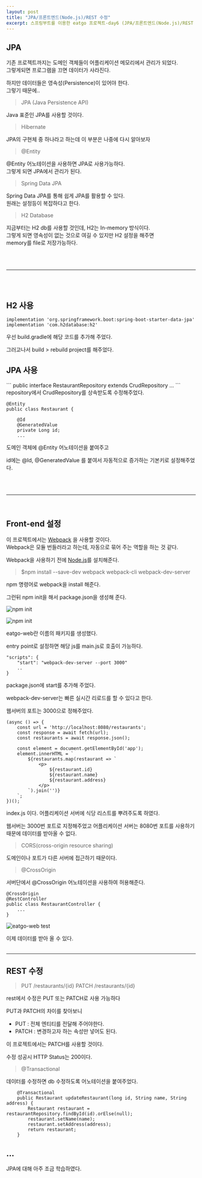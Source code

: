```yaml
---
layout: post
title: "JPA/프론트엔드(Node.js)/REST 수정"
excerpt: 스프링부트를 이용한 eatgo 프로젝트-day6 (JPA/프론트엔드(Node.js)/REST 수정)
---
```

 
<h2>JPA</h2>

기존 프로젝트까지는 도메인 객체들이 어플리케이션 메모리에서 관리가 되었다.<br>
그렇게되면 프로그램을 끄면 데이터가 사라진다.

하지만 데이터들은 영속성(Persistence)이 있어야 한다.<br>
그렇기 때문에..

> JPA (Java Persistence API)

Java 표준인 JPA를 사용할 것이다.

> Hibernate

JPA의 구현체 중 하나라고 하는데 이 부분은 나중에 다시 알아보자


> @Entity

@Entity 어노테이션을 사용하면 JPA로 사용가능하다.<br>
그렇게 되면 JPA에서 관리가 된다.

> Spring Data JPA

Spring Data JPA를 통해 쉽게 JPA를 활용할 수 있다.<br>
원래는 설정등이 복잡하다고 한다.

> H2 Database

지금부터는 H2 db를 사용할 것인데, H2는 In-memory 방식이다. <br>
그렇게 되면 영속성이 없는 것으로 여길 수 있지만 H2 설정을 해주면<br>
memory를 file로 저장가능하다.

<br><br>

---

<br><br>

<h2>H2 사용</h2>

```
implementation 'org.springframework.boot:spring-boot-starter-data-jpa'
implementation 'com.h2database:h2'
```
우선 build.gradle에 해당 코드를 추가해 주었다.

그러고나서 build > rebuild project를 해주었다.



<h2>JPA 사용</h2>
```
public interface RestaurantRepository extends CrudRepository<Restaurant, Long>
...
```
repository에서 CrudRepository를 상속받도록 수정해주었다.

```
@Entity
public class Restaurant {

    @Id
    @GeneratedValue
    private Long id;
    ...
```

도메인 객체에 @Entity 어노테이션을 붙여주고

id에는 @Id, @GeneratedValue 를 붙여서 자동적으로 증가하는 기본키로 설정해주었다.

<br><br>

----
<br>
<h2>Front-end 설정</h2>

이 프로젝트에서는 [Webpack](https://webpack.js.org/) 을 사용할 것이다.<br>
Webpack은 모듈 번들러라고 하는데, 자동으로 묶어 주는 역할을 하는 것 같다.

Webpack을 사용하기 전에 [Node.js](https://nodejs.org/ko/)를 설치해준다.

> $npm install --save-dev webpack webpack-cli webpack-dev-server
 
npm 명령어로 webpack을 install 해준다.

그런뒤 npm init을 해서 package.json을 생성해 준다.

![npm init](../../images/20200308/image1.png)

![npm init](../../images/20200308/image2.png)

eatgo-web란 이름의 패키지를 생성했다.

entry point로 설정하면 해당 js를 main.js로 호출이 가능하다.


```
"scripts": {
    "start": "webpack-dev-server --port 3000"
    ..
}
```

package.json에 start를 추가해 주었다. 

webpack-dev-server는 빠른 실시간 리로드를 할 수 있다고 한다.

웹서버의 포트는 3000으로 정해주었다.

```
(async () => {
    const url = 'http://localhost:8080/restaurants';
    const response = await fetch(url);
    const restaurants = await response.json();

    const element = document.getElementById('app');
    element.innerHTML = `
        ${restaurants.map(restaurant => `
            <p>
                ${restaurant.id}
                ${restaurant.name}
                ${restaurant.address}
            </p>
        `).join('')}
    `;
})();
``` 
index.js 이다.
어플리케이션 서버에 식당 리스트를 뿌려주도록 하였다. 

웹서버는 3000번 포트로 지정해주었고 어플리케이션 서버는 8080번 포트를 사용하기 때문에
데이터를 받아올 수 없다.

> CORS(cross-origin resource sharing)

도메인이나 포트가 다른 서버에 접근하기 때문이다.

> @CrossOrigin

서버단에서 @CrossOrigin 어노테이션을 사용하여 허용해준다.
```
@CrossOrigin
@RestController
public class RestaurantController {
    ...
}
```

![eatgo-web test](../../images/20200308/image3.png)

이제 데이터를 받아 올 수 있다.
<br>
<br>

-----

<h2>REST 수정</h2>

> PUT /restaurants/{id}
> PATCH /restaurants/{id} 

rest에서 수정은 PUT 또는 PATCH로 사용 가능하다

PUT과 PATCH의 차이를 찾아보니

- PUT : 전체 엔티티를 전달해 주어야한다.
- PATCH : 변경하고자 하는 속성만 넣어도 된다.

이 프로젝트에서는 PATCH를 사용할 것이다.

수정 성공시 HTTP Status는 200이다.

> @Transactional

데이터를 수정하면 db 수정하도록 어노테이션을 붙여주었다. 

```
    @Transactional
    public Restaurant updateRestaurant(long id, String name, String address) {
        Restaurant restaurant = restaurantRepository.findById(id).orElse(null);
        restaurant.setName(name);
        restaurant.setAddress(address);
        return restaurant;
    } 
```


<h2>...</h2>
JPA에 대해 아주 조금 학습하였다.


